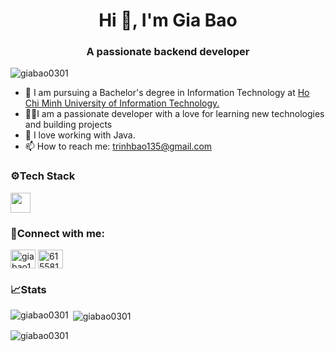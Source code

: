 
<h1 align="center">Hi 👋, I'm Gia Bao</h1>  
<h3 align="center">A passionate backend developer</h3>  
  
<p align="left"> <img src="https://komarev.com/ghpvc/?username=giabao0301&label=Profile%20views&color=0e75b6&style=flat" alt="giabao0301" /> </p>

- 🔭 I am pursuing a Bachelor's degree in Information Technology at [Ho Chi Minh University of Information Technology.](https://uit.edu.vn/)  
- 🧑‍💻I am a passionate developer with a love for learning new technologies and building projects
-  🍵 I love working with Java.
- 📫 How to reach me: [trinhbao135@gmail.com](mailto:trinhbao135@gmail.com)
<h3 align="left">⚙️Tech Stack</h3>  

<p align="left">
    <img src="https://skillicons.dev/icons?i=java,js,typescript,spring,react,mysql,mongo,redis,docker&theme=light" height=32/>
</p>

  <h3 align="left">🤝Connect with me:</h3>  
<p align="left">  
<a href="https://linkedin.com/in/giabao144" target="blank"><img align="center" src="https://raw.githubusercontent.com/rahuldkjain/github-profile-readme-generator/master/src/images/icons/Social/linked-in-alt.svg" alt="giabao144" height="30" width="40" /></a>
<a href="https://fb.com/61558131068513" target="blank"><img align="center" src="https://raw.githubusercontent.com/rahuldkjain/github-profile-readme-generator/master/src/images/icons/Social/facebook.svg" alt="61558131068513" height="30" width="40" /></a>  
</p>  

<h3 align="left">📈Stats</h3>  
<p><img align="left" src="https://github-readme-stats.vercel.app/api/top-langs?username=giabao0301&show_icons=true&locale=en&layout=compact&theme=transparent" alt="giabao0301" /></p>  

<p>&nbsp;<img align="center" src="https://github-readme-stats.vercel.app/api?username=giabao0301&show_icons=true&locale=en&theme=transparent" alt="giabao0301" /></p>  
  
<p><img align="center" src="https://github-readme-streak-stats.herokuapp.com/?user=giabao0301&theme=transparent" alt="giabao0301" /></p>
